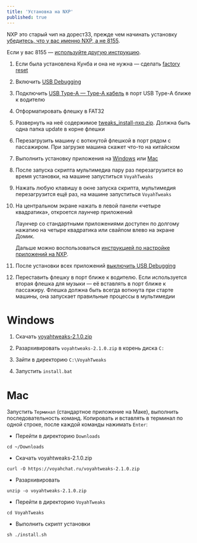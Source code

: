 ```yaml
---
title: 'Установка на NXP'
published: true
---
```


NXP это старый чип на дорест33, прежде чем начинать установку [убедитесь, что у вас именно NXP, а не 8155](https://t.me/voyahchat/32898/92496).

Если у вас 8155 — [используйте другую инструкцию](/common/tweaks/install).

1. Если была установлена Кунба и она не нужна — сделать [factory reset](/common/reset)

2. Включить [USB Debugging](/common/usb-debugging)

3. Подключить [USB Type-A — Type-A кабель](/common/cable) в порт USB Type-A ближе к водителю

4. Отформатировать флешку в FAT32

5. Развернуть на неё содержимое [tweaks_install-nxp.zip](tweaks_install-nxp.zip). Должна быть одна папка update в корне флешки

6. Перезагрузить машину с воткнутой флешкой в порт рядом с пассажиром. При загрузке машина скажет что-то на китайском

7. Выполнить установку приложения на [Windows](#windows) или [Mac](#mac)

8. После запуска скрипта мультимедиа пару раз перезагрузится во время установки, на машине запуститься `VoyahTweaks`

9. Нажать любую клавишу в окне запуска скрипта, мультимедия перезагрузится ещё раз, на машине запуститься `VoyahTweaks`

10. На центральном экране нажать в левой панели «четыре квадратика», откроется лаунчер приложений

    Лаунчер со стандартными приложениями доступен по долгому нажатию на четыре квадратика или свайпом влево на экране Домик.

    Дальше можно воспользоваться [инструкцией по настройке приложений на NXP](/common/software/setup-nxp).

11. После установки всех приложений [выключить USB Debugging](/common/usb-debugging)

12. Переставить флешку в порт ближе к водителю. Если используется вторая флешка для музыки — её вставлять в порт ближе к пассажиру. Флешка должна быть всегда воткнута при старте машины, она запускает правильные процессы в мультимедии

# Windows

1. Скачать [voyahtweaks-2.1.0.zip](/voyahtweaks-2.1.0.zip)

2. Разархивировать `voyahtweaks-2.1.0.zip` в корень диска `C:`

3. Зайти в директорию `C:\VoyahTweaks`

4. Запустить `install.bat`

# Mac

Запустить `Терминал` (стандартное приложение на Маке), выполнить последовательность команд. Копировать и вставлять в терминал по одной строке, после каждой команды нажимать `Enter`:
  * Перейти в директорию `Downloads`
```
cd ~/Downloads
```
  * Скачать voyahtweaks-2.1.0.zip
```
curl -O https://voyahchat.ru/voyahtweaks-2.1.0.zip
```
  * Разархивировать
```
unzip -o voyahtweaks-2.1.0.zip
```
  * Перейти в директорию `VoyahTweaks`
```
cd VoyahTweaks
```
  * Выполнить скрипт установки
```
sh ./install.sh
```
